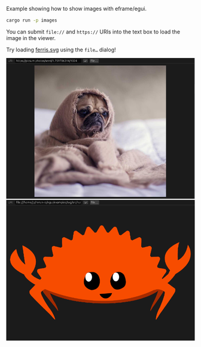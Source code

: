 Example showing how to show images with eframe/egui.

```sh
cargo run -p images
```

You can submit `file://` and `https://` URIs into the text box to load the image in the viewer.

Try loading [ferris.svg](./ferris.svg) using the `file…` dialog!

![](screenshot0.png)
![](screenshot1.png)
